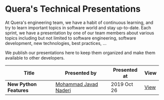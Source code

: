 # Quera's Technical Presentations

At Quera's engineering team, we have a habit of continuous learning, and try to learn important topics
in software world and stay up-to-date. Each sprint, we have a presentation by one of our team members
about various topics including but not limited to software engineering, software development, new
technologies, best practices, ...

We publish our presentations here to keep them organized and make them available to other developers.

| Title | Presented by | Presented at | View |
|-------|--------------|--------------|------|
| **New Python Features** | [Mohammad Javad Naderi](https://github.com/mjnaderi) | 2019 Oct 26 | [View](https://querateam.github.io/learning/New%20Python%20Features/) |